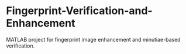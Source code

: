 # Fingerprint-Verification-and-Enhancement
MATLAB project for fingerprint image enhancement and minutiae-based verification.
